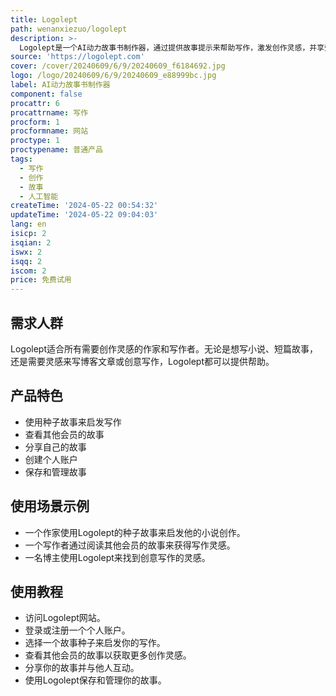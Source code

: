 ```yaml
---
title: Logolept
path: wenanxiezuo/logolept
description: >-
  Logolept是一个AI动力故事书制作器，通过提供故事提示来帮助写作，激发创作灵感，并享受乐趣。它使用人工智能技术，为作家提供种子故事，从而帮助他们更好地写作。
source: 'https://logolept.com'
cover: /cover/20240609/6/9/20240609_f6184692.jpg
logo: /logo/20240609/6/9/20240609_e88999bc.jpg
label: AI动力故事书制作器
component: false
procattr: 6
procattrname: 写作
procform: 1
procformname: 网站
proctype: 1
proctypename: 普通产品
tags:
  - 写作
  - 创作
  - 故事
  - 人工智能
createTime: '2024-05-22 00:54:32'
updateTime: '2024-05-22 09:04:03'
lang: en
isicp: 2
isqian: 2
iswx: 2
isqq: 2
iscom: 2
price: 免费试用
---
```




## 需求人群
Logolept适合所有需要创作灵感的作家和写作者。无论是想写小说、短篇故事，还是需要灵感来写博客文章或创意写作，Logolept都可以提供帮助。

## 产品特色
* 使用种子故事来启发写作
* 查看其他会员的故事
* 分享自己的故事
* 创建个人账户
* 保存和管理故事

## 使用场景示例
* 一个作家使用Logolept的种子故事来启发他的小说创作。
* 一个写作者通过阅读其他会员的故事来获得写作灵感。
* 一名博主使用Logolept来找到创意写作的灵感。

## 使用教程
* 访问Logolept网站。
* 登录或注册一个个人账户。
* 选择一个故事种子来启发你的写作。
* 查看其他会员的故事以获取更多创作灵感。
* 分享你的故事并与他人互动。
* 使用Logolept保存和管理你的故事。

  
